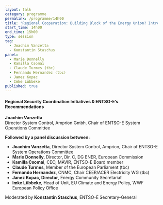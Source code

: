 ```yaml
---
layout: talk
category: programme
permalink: /programme/14h00
title: "Regional Cooperation: Building Block of the Energy Union? Introductory keynote"
start_time: 14h00
end_time: 15h00
type: session
tag: 
  - Joachim Vanzetta
  - Konstantin Staschus
panel: 
  - Marie Donnelly
  - Kamilla Csomai
  - Claude Turmes (tbc)
  - Fernando Hernandez (tbc)
  - Janez Kopac
  - Imke Lübbeke
published: true
---
```




#### __Regional Security Coordination Initiatives & ENTSO-E’s Recommendations__
**Joachim Vanzetta**<br> 
Director System Control, Amprion Gmbh, Chair of ENTSO-E System Operations Committee



__Followed by a panel discussion between:__

- **Joachim Vanzetta**, Director System Control, Amprion, Chair of ENTSO-E System Operations Committee
- __Marie Donnelly__, Director, Dir. C, DG ENER, European Commission 
- **Kamilla Csomai**, CEO, MAVIR, ENTSO-E Board member
- __Claude Turmes__, Member of the European Parliament (tbc)
- __Fernando Hernandez__, CNMC, Chair CEER/ACER Electricity WG (tbc)
- __Janez Kopac, Director__, Energy Community Secretariat 
- __Imke Lübbeke__, Head of Unit, EU Climate and Energy Policy, WWF European Policy Office

Moderated by __Konstantin Staschus__, ENTSO-E Secretary-General
